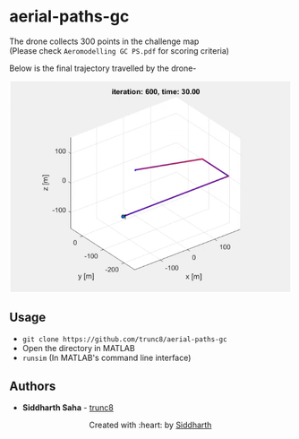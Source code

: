 # aerial-paths-gc

The drone collects 300 points in the challenge map  
(Please check `Aeromodelling GC PS.pdf` for scoring criteria)

Below is the final trajectory travelled by the drone-
<p align="center"> 
    <img src="images/trajectory.png" width="500">  
</p> 

## Usage
- `git clone https://github.com/trunc8/aerial-paths-gc`
- Open the directory in MATLAB
- `runsim` (In MATLAB's command line interface)

## Authors

* **Siddharth Saha** - [trunc8](https://github.com/trunc8)

<p align='center'>Created with :heart: by <a href="https://www.linkedin.com/in/sahasiddharth611/">Siddharth</a></p>